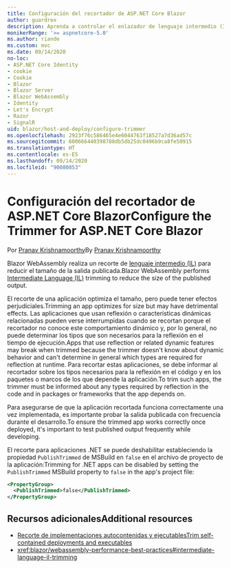 ```yaml
---
title: Configuración del recortador de ASP.NET Core Blazor
author: guardrex
description: Aprenda a controlar el enlazador de lenguaje intermedio (IL) (recortador) al compilar una aplicación Blazor.
monikerRange: '>= aspnetcore-5.0'
ms.author: riande
ms.custom: mvc
ms.date: 09/14/2020
no-loc:
- ASP.NET Core Identity
- cookie
- Cookie
- Blazor
- Blazor Server
- Blazor WebAssembly
- Identity
- Let's Encrypt
- Razor
- SignalR
uid: blazor/host-and-deploy/configure-trimmer
ms.openlocfilehash: 2923f76c586465e4e6044763f18527a7d36ad57c
ms.sourcegitcommit: 600666440398788db5db25dc0496b9ca8fe50915
ms.translationtype: HT
ms.contentlocale: es-ES
ms.lasthandoff: 09/14/2020
ms.locfileid: "90080853"
---
```

# <a name="configure-the-trimmer-for-aspnet-core-no-locblazor"></a><span data-ttu-id="ee225-103">Configuración del recortador de ASP.NET Core Blazor</span><span class="sxs-lookup"><span data-stu-id="ee225-103">Configure the Trimmer for ASP.NET Core Blazor</span></span>

<span data-ttu-id="ee225-104">Por [Pranav Krishnamoorthy](https://github.com/pranavkm)</span><span class="sxs-lookup"><span data-stu-id="ee225-104">By [Pranav Krishnamoorthy](https://github.com/pranavkm)</span></span>

<span data-ttu-id="ee225-105">Blazor WebAssembly realiza un recorte de [lenguaje intermedio (IL)](/dotnet/standard/managed-code#intermediate-language--execution) para reducir el tamaño de la salida publicada.</span><span class="sxs-lookup"><span data-stu-id="ee225-105">Blazor WebAssembly performs [Intermediate Language (IL)](/dotnet/standard/managed-code#intermediate-language--execution) trimming to reduce the size of the published output.</span></span>

<span data-ttu-id="ee225-106">El recorte de una aplicación optimiza el tamaño, pero puede tener efectos perjudiciales.</span><span class="sxs-lookup"><span data-stu-id="ee225-106">Trimming an app optimizes for size but may have detrimental effects.</span></span> <span data-ttu-id="ee225-107">Las aplicaciones que usan reflexión o características dinámicas relacionadas pueden verse interrumpidas cuando se recortan porque el recortador no conoce este comportamiento dinámico y, por lo general, no puede determinar los tipos que son necesarios para la reflexión en el tiempo de ejecución.</span><span class="sxs-lookup"><span data-stu-id="ee225-107">Apps that use reflection or related dynamic features may break when trimmed because the trimmer doesn't know about dynamic behavior and can't determine in general which types are required for reflection at runtime.</span></span> <span data-ttu-id="ee225-108">Para recortar estas aplicaciones, se debe informar al recortador sobre los tipos necesarios para la reflexión en el código y en los paquetes o marcos de los que depende la aplicación.</span><span class="sxs-lookup"><span data-stu-id="ee225-108">To trim such apps, the trimmer must be informed about any types required by reflection in the code and in packages or frameworks that the app depends on.</span></span>

<span data-ttu-id="ee225-109">Para asegurarse de que la aplicación recortada funciona correctamente una vez implementada, es importante probar la salida publicada con frecuencia durante el desarrollo.</span><span class="sxs-lookup"><span data-stu-id="ee225-109">To ensure the trimmed app works correctly once deployed, it's important to test published output frequently while developing.</span></span>

<span data-ttu-id="ee225-110">El recorte para aplicaciones .NET se puede deshabilitar estableciendo la propiedad `PublishTrimmed` de MSBuild en `false` en el archivo de proyecto de la aplicación:</span><span class="sxs-lookup"><span data-stu-id="ee225-110">Trimming for .NET apps can be disabled by setting the `PublishTrimmed` MSBuild property to `false` in the app's project file:</span></span>

```xml
<PropertyGroup>
  <PublishTrimmed>false</PublishTrimmed>
</PropertyGroup>
```

## <a name="additional-resources"></a><span data-ttu-id="ee225-111">Recursos adicionales</span><span class="sxs-lookup"><span data-stu-id="ee225-111">Additional resources</span></span>

* [<span data-ttu-id="ee225-112">Recorte de implementaciones autocontenidas y ejecutables</span><span class="sxs-lookup"><span data-stu-id="ee225-112">Trim self-contained deployments and executables</span></span>](/dotnet/core/deploying/trim-self-contained)
* <xref:blazor/webassembly-performance-best-practices#intermediate-language-il-trimming>
